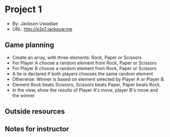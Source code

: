 # Project 1
+ By: Jackson Uwadiae
+ URL: <http://e2p1.jacksuw.me>

## Game planning
+ Create an array, with three elements: Rock, Paper or Scissors  
+ For Player A choose a random element from Rock, Paper or Scissors  
+ For Player B choose a random element from Rock, Paper or Scissors 
+ A tie is declared if both players chooses the same random element 
+ Otherwise: Winner is based on element selected by Player A or Player B.  
+ Element Rock beats Scissors, Scissors beats Paper, Paper beats Rock. 
+ In the view, show the results of Player A's move, player B's move and the winner 

## Outside resources

## Notes for instructor
